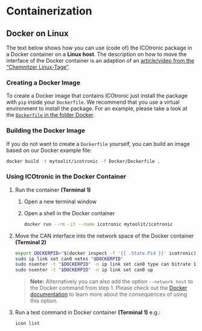 # Containerization

## Docker on Linux

The text below shows how you can use (code of) the ICOtronic package in a Docker container on a **Linux host**. The description on how to move the interface of the Docker container is an adaption of an [article/video from the “Chemnitzer Linux-Tage”](https://chemnitzer.linux-tage.de/2021/de/programm/beitrag/210).

### Creating a Docker Image

To create a Docker image that contains ICOtronic just install the package with `pip` inside your `Dockerfile`. We recommend that you use a virtual environment to install the package. For an example, please take a look at the [`Dockerfile` in the folder Docker](Docker/Dockerfile).

### Building the Docker Image

If you do not want to create a `Dockerfile` yourself, you can build an image based on our Docker example file:

```sh
docker build -t mytoolit/icotronic -f Docker/Dockerfile .
```

### Using ICOtronic in the Docker Container

1. Run the container **(Terminal 1)**

   1. Open a new terminal window

   2. Open a shell in the Docker container

      ```sh
      docker run --rm -it --name icotronic mytoolit/icotronic
      ```

2. Move the CAN interface into the network space of the Docker container **(Terminal 2)**

   ```sh
   export DOCKERPID="$(docker inspect -f '{{ .State.Pid }}' icotronic)"
   sudo ip link set can0 netns "$DOCKERPID"
   sudo nsenter -t "$DOCKERPID" -n ip link set can0 type can bitrate 1000000
   sudo nsenter -t "$DOCKERPID" -n ip link set can0 up
   ```

   > **Note:** Alternatively you can also add the option `--network host` to the Docker command from step 1. Please check out the [Docker documentation](https://docs.docker.com/engine/network/drivers/host/) to learn more about the consequences of using this option.

3. Run a test command in Docker container **(Terminal 1)** e.g.:

   ```sh
   icon list
   ```
